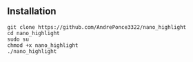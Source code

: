 ## Installation 

```
git clone https://github.com/AndrePonce3322/nano_highlight
cd nano_highlight
sudo su
chmod +x nano_highlight
./nano_highlight
```
